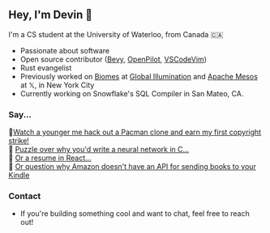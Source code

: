 ## Hey, I'm Devin 👋

I'm a CS student at the University of Waterloo, from Canada 🇨🇦
- Passionate about software
- Open source contributor ([Bevy](https://github.com/bevyengine/bevy), [OpenPilot](https://github.com/commaai/openpilot), [VSCodeVim](https://github.com/VSCodeVim/Vim))
- Rust evangelist
- Previously worked on [Biomes](https://biomes.gg) at [Global Illumination](https://ill.inc/) and [Apache Mesos](https://github.com/apache/mesos) at 𝕏, in New York City
- Currently working on Snowflake's SQL Compiler in San Mateo, CA. 

### Say...

👾[Watch a younger me hack out a Pacman clone and earn my first copyright strike!](https://www.youtube.com/watch?v=qBWCuSID1rc&t=122s)
<br/>
🧩 [Puzzle over why you'd write a neural network in C...](https://github.com/DevinLeamy/ANN)
<br/>
💼 [Or a resume in React...](https://github.com/DevinLeamy/Resume)
<br/>
🤔 [Or question why Amazon doesn't have an API for sending books to your Kindle](https://github.com/DevinLeamy/Captain-Book)

### Contact

- If you're building something cool and want to chat, feel free to reach out!
